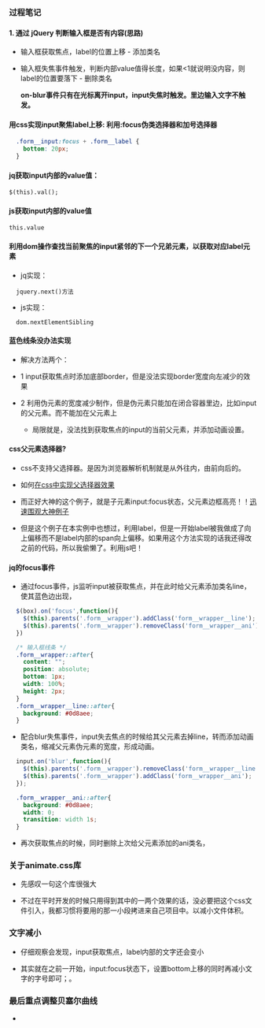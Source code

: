 ### 过程笔记

#### 1. 通过 jQuery 判断输入框是否有内容(思路)

* 输入框获取焦点，label的位置上移 - 添加类名

* 输入框失焦事件触发，判断内部value值得长度，如果<1就说明没内容，则label的位置要落下 - 删除类名

  **on-blur事件只有在光标离开input，input失焦时触发。里边输入文字不触发。**

#### 用css实现input聚焦label上移: 利用:focus伪类选择器和加号选择器
  ```css
    .form__input:focus + .form__label {
      bottom: 20px;
    }
  ```

#### jq获取input内部的value值：
```JS
$(this).val();
```
#### js获取input内部的value值
```JS
this.value
```
#### 利用dom操作查找当前聚焦的input紧邻的下一个兄弟元素，以获取对应label元素

* jq实现：
```JS
  jquery.next()方法
```
* js实现：
```JS
  dom.nextElementSibling
```
#### 蓝色线条没办法实现

  * 解决方法两个： 

  * 1 input获取焦点时添加底部border，但是没法实现border宽度向左减少的效果

  * 2 利用伪元素的宽度减少制作，但是伪元素只能加在闭合容器里边，比如input的父元素。而不能加在父元素上

    * 局限就是，没法找到获取焦点的input的当前父元素，并添加动画设置。

#### css父元素选择器?

  * css不支持父选择器。是因为浏览器解析机制就是从外往内，由前向后的。

  * 如何[在css中实现父选择器效果](https://www.zhangxinxu.com/wordpress/2016/08/css-parent-selector/)

  * 而正好大神的这个例子，就是子元素input:focus状态，父元素边框高亮！！[迅速围观大神例子](https://www.zhangxinxu.com/study/201608/input-focus-parent-highlight.html)

  * 但是这个例子在本实例中也想过，利用label，但是一开始label被我做成了向上偏移而不是label内部的span向上偏移。如果用这个方法实现的话我还得改之前的代码，所以我偷懒了。利用js吧！

#### jq的focus事件

  * 通过focus事件，js监听input被获取焦点，并在此时给父元素添加类名line，使其蓝色边出现，
  ```js
    $(box).on('focus',function(){
      $(this).parents('.form__wrapper').addClass('form__wrapper__line');
      $(this).parents('.form__wrapper').removeClass('form__wrapper__ani');
    })
  ```

  ```css
    /* 输入框线条 */
    .form__wrapper::after{
      content: "";
      position: absolute;
      bottom: 1px;
      width: 100%;
      height: 2px;
    }
    .form__wrapper__line::after{
      background: #0d8aee;
    }
  ```

  * 配合blur失焦事件，input失去焦点的时候给其父元素去掉line，转而添加动画类名，缩减父元素伪元素的宽度，形成动画。

  ```js
    input.on('blur',function(){
      $(this).parents('.form__wrapper').removeClass('form__wrapper__line');
      $(this).parents('.form__wrapper').addClass('form__wrapper__ani');
    });
  ```

  ```css
    .form__wrapper__ani::after{
      background: #0d8aee;
      width: 0;
      transition: width 1s;
    }
  ```

  * 再次获取焦点的时候，同时删除上次给父元素添加的ani类名，


### 关于animate.css库

  * 先感叹一句这个库很强大

  * 不过在平时开发的时候只用得到其中的一两个效果的话，没必要把这个css文件引入，我都习惯将要用的那一小段拷进来自己项目中。以减小文件体积。

### 文字减小

  * 仔细观察会发现，input获取焦点，label内部的文字还会变小

  * 其实就在之前一开始，input:focus状态下，设置bottom上移的同时再减小文字的字号即可；。

### 最后重点调整贝塞尔曲线

  * 